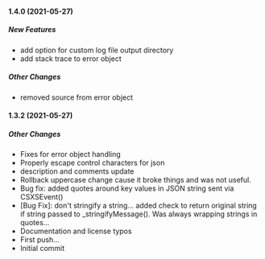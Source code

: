 #### 1.4.0 (2021-05-27)

##### New Features

*  add option for custom log file output directory
*  add stack trace to error object

##### Other Changes
*  removed source from error object

#### 1.3.2 (2021-05-27)

##### Other Changes
*  Fixes for error object handling
*  Properly escape control characters for json
*  description and comments update
*  Rollback uppercase change cause it broke things and was not useful.
*  Bug fix: added quotes around key values in JSON string sent via CSXSEvent()
*  [Bug Fix]: don't stringify a string... added check to return original string if string passed to _stringifyMessage(). Was always wrapping strings in quotes...
*  Documentation and license typos
*  First push...
*  Initial commit